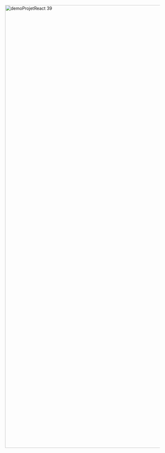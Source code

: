 <img width="1439" alt="demoProjetReact 39" src="https://github.com/mohamedkante/ProjetReact/assets/114979734/ae7770d3-07b5-4ba7-b153-97fd2818960c">
